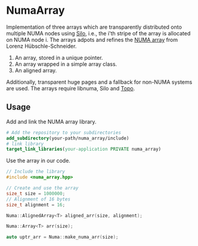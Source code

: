 # NumaArray

Implementation of three arrays which are transparently distributed onto multiple NUMA nodes using [Silo](https://github.com/stanford-mast/Silo), i.e., the i'th stripe of the array is allocated on NUMA node i. The arrays adpots and refines the [NUMA array](https://gist.github.com/lorenzhs/0a2a67b669779ab7a60e34fa0c566227) from Lorenz Hübschle-Schneider.

1. An array, stored in a unique pointer.
2. An array wrapped in a simple array class.
3. An aligned array.

Additionally, transparent huge pages and a fallback for non-NUMA systems are used. The arrays require libnuma, Silo and [Topo](https://github.com/stanford-mast/Topo).

## Usage

Add and link the NUMA array library.
```Cmake
# Add the repository to your subdirectories
add_subdirectory(your-path/numa_array/include)
# link library
target_link_libraries(your-application PRIVATE numa_array)
```

Use the array in our code.
```C++
// Include the library
#include <numa_array.hpp>

// Create and use the array
size_t size = 1000000;
// Alignment of 16 bytes
size_t alignment = 16;

Numa::AlignedArray<T> aligned_arr(size, alignment);

Numa::Array<T> arr(size);

auto uptr_arr = Numa::make_numa_arr(size);
```
